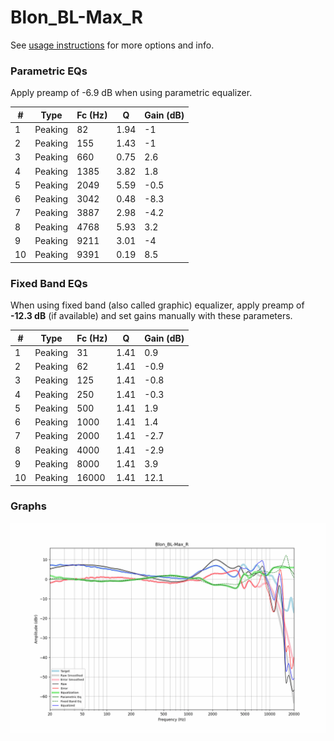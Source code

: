 # Blon_BL-Max_R
See [usage instructions](https://github.com/jaakkopasanen/AutoEq#usage) for more options and info.

### Parametric EQs
Apply preamp of -6.9 dB when using parametric equalizer.

|   # | Type    |   Fc (Hz) |    Q |   Gain (dB) |
|-----|---------|-----------|------|-------------|
|   1 | Peaking |        82 | 1.94 |        -1   |
|   2 | Peaking |       155 | 1.43 |        -1   |
|   3 | Peaking |       660 | 0.75 |         2.6 |
|   4 | Peaking |      1385 | 3.82 |         1.8 |
|   5 | Peaking |      2049 | 5.59 |        -0.5 |
|   6 | Peaking |      3042 | 0.48 |        -8.3 |
|   7 | Peaking |      3887 | 2.98 |        -4.2 |
|   8 | Peaking |      4768 | 5.93 |         3.2 |
|   9 | Peaking |      9211 | 3.01 |        -4   |
|  10 | Peaking |      9391 | 0.19 |         8.5 |

### Fixed Band EQs
When using fixed band (also called graphic) equalizer, apply preamp of **-12.3 dB** (if available) and set gains manually with these parameters.

|   # | Type    |   Fc (Hz) |    Q |   Gain (dB) |
|-----|---------|-----------|------|-------------|
|   1 | Peaking |        31 | 1.41 |         0.9 |
|   2 | Peaking |        62 | 1.41 |        -0.9 |
|   3 | Peaking |       125 | 1.41 |        -0.8 |
|   4 | Peaking |       250 | 1.41 |        -0.3 |
|   5 | Peaking |       500 | 1.41 |         1.9 |
|   6 | Peaking |      1000 | 1.41 |         1.4 |
|   7 | Peaking |      2000 | 1.41 |        -2.7 |
|   8 | Peaking |      4000 | 1.41 |        -2.9 |
|   9 | Peaking |      8000 | 1.41 |         3.9 |
|  10 | Peaking |     16000 | 1.41 |        12.1 |

### Graphs
![](./Blon_BL-Max_R.png)

